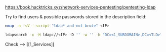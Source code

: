 https://book.hacktricks.xyz/network-services-pentesting/pentesting-ldap


Try to find users & possible passwords stored in the description field:
```bash
nmap -n -sV --script "ldap* and not brute" <IP>

ldapsearch -x -H ldap://<IP> -D '' -w '' -b "DC=<1_SUBDOMAIN>,DC=<TLD>"
```

Check --> [[1_Services]]